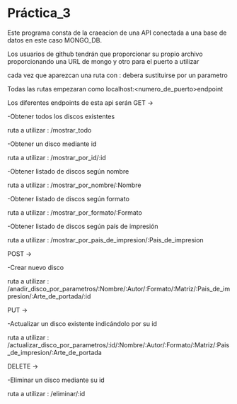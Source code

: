 # Práctica_3

Este programa consta de la craeacion de una API conectada a una base de datos en este caso MONGO_DB.

Los usuarios de github tendrán que proporcionar su propio archivo proporcionando una URL de mongo y otro para el puerto a utilizar

cada vez que aparezcan una ruta con :<valor> debera sustituirse por un parametro

Todas las rutas empezaran como localhost:<numero_de_puerto>endpoint

Los diferentes endpoints de esta api serán
GET ->

-Obtener todos los discos existentes

ruta a utilizar : /mostrar_todo

-Obtener un disco mediante id

ruta a utilizar : /mostrar_por_id/:id

-Obtener listado de discos según nombre

ruta a utilizar : /mostrar_por_nombre/:Nombre

-Obtener listado de discos según formato

ruta a utilizar : /mostrar_por_formato/:Formato

-Obtener listado de discos según país de impresión

ruta a utilizar : /mostrar_por_pais_de_impresion/:Pais_de_impresion

POST ->

-Crear nuevo disco

ruta a utilizar : /anadir_disco_por_parametros/:Nombre/:Autor/:Formato/:Matriz/:Pais_de_impresion/:Arte_de_portada/:id

PUT ->

-Actualizar un disco existente indicándolo por su id

ruta a utilizar : /actualizar_disco_por_parametros/:id/:Nombre/:Autor/:Formato/:Matriz/:Pais_de_impresion/:Arte_de_portada

DELETE ->

-Eliminar un disco mediante su id

ruta a utilizar : /eliminar/:id
